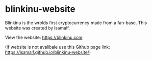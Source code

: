 # blinkinu-website
Blinkinu is the wrolds first cryptocurrency made from a fan-base. This website was created by isamalf.

View the website: https://blinkinu.com 


(If website is not avalibale use this Github page link: https://isamalf.github.io/blinkinu-website/)
